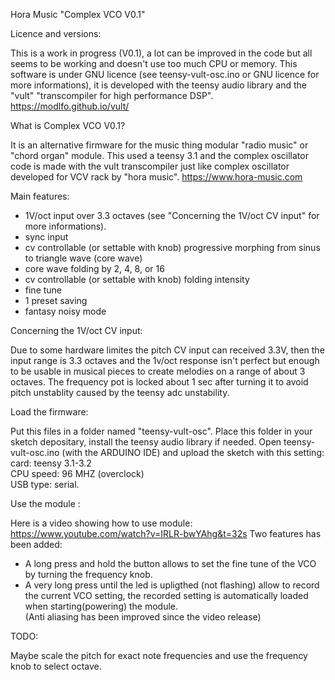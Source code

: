 Hora Music "Complex VCO V0.1" 

Licence and versions: 

This is a work in progress (V0.1), a lot can be improved in the code but all seems to be working and doesn't use too much CPU or memory.
This software is under GNU licence (see teensy-vult-osc.ino or GNU licence for more informations), it is developed with the teensy audio library and the "vult" "transcompiler for high performance DSP". 
https://modlfo.github.io/vult/


What is Complex VCO V0.1?

It is an alternative firmware for the music thing modular "radio music" or "chord organ" module.
This used a teensy 3.1 and the complex oscillator code is made with the vult transcompiler just like complex oscillator developed for VCV rack by "hora music". https://www.hora-music.com


Main features:

- 1V/oct input over 3.3 octaves (see "Concerning the 1V/oct CV input" for more informations).
- sync input
- cv controllable (or settable with knob) progressive morphing from sinus to triangle wave (core wave)
- core wave folding by 2, 4, 8, or 16
- cv controllable (or settable with knob) folding intensity
- fine tune
- 1 preset saving
- fantasy noisy mode

Concerning the 1V/oct CV input:

Due to some hardware limites the pitch CV input can received 3.3V, then the input range is 3.3 octaves and the 1v/oct response isn't perfect but enough to be usable in musical pieces to create melodies on a range of about 3 octaves. 
The frequency pot is locked about 1 sec after turning it to avoid pitch unstablity caused by
the teensy adc unstability.


Load the firmware: 

Put this files in a folder named "teensy-vult-osc".
Place this folder in your sketch depositary, install the teensy audio library if needed.
Open teensy-vult-osc.ino (with the ARDUINO IDE) and upload the sketch with this setting: 
card: teensy 3.1-3.2    
CPU speed: 96 MHZ (overclock)    
USB type: serial.


Use the module : 

Here is a video showing how to use module:
https://www.youtube.com/watch?v=IRLR-bwYAhg&t=32s
Two features has been added:
- A long press and hold the button allows to set the fine tune of the VCO by turning the frequency knob.
- A very long press until the led is upligthed (not flashing) allow to record the current VCO setting, the recorded setting is automatically loaded when starting(powering) the module.  
(Anti aliasing has been improved since the video release)


TODO: 

Maybe scale the pitch for exact note frequencies and use the frequency knob to select octave.

